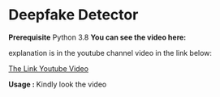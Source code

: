 # Deepfake Detector

<b>Prerequisite</b>
Python 3.8 
<b>You can see the video here:</b>

explanation is in the youtube channel video in the link below:

[The Link Youtube Video](https://www.youtube.com)

<b>  Usage : </b>
Kindly look the video 

